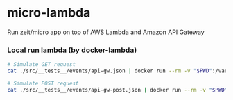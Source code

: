 # micro-lambda
Run zeit/micro app on top of AWS Lambda and Amazon API Gateway

### Local run lambda (by docker-lambda)

```sh
# Simulate GET request
cat ./src/__tests__/events/api-gw.json | docker run --rm -v "$PWD":/var/task -i -e DOCKER_LAMBDA_USE_STDIN=1 lambci/lambda:nodejs8.10 example/index.handler

# Simulate POST request
cat ./src/__tests__/events/api-gw-post.json | docker run --rm -v "$PWD":/var/task -i -e DOCKER_LAMBDA_USE_STDIN=1 lambci/lambda:nodejs8.10 example/index.handler
```

